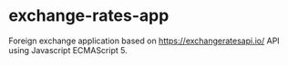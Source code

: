 # exchange-rates-app
Foreign exchange application based on https://exchangeratesapi.io/ API using Javascript ECMAScript 5.
